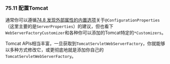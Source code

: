 ### 75.11 配置Tomcat

通常你可以遵循[74.8 发现外部属性的内置选项](https://docs.spring.io/spring-boot/docs/2.0.0.RELEASE/reference/htmlsingle/#howto-discover-build-in-options-for-external-properties)关于`@ConfigurationProperties`（这里主要的是`ServerProperties`）的建议，但也看下`WebServerFactoryCustomizer`和各种你可以添加的Tomcat特定的`*Customizers`。

Tomcat APIs相当丰富，一旦获取到`TomcatServletWebServerFactory`，你就能够以多种方式修改它，或更彻底地就是添加你自己的`TomcatServletWebServerFactory`。
